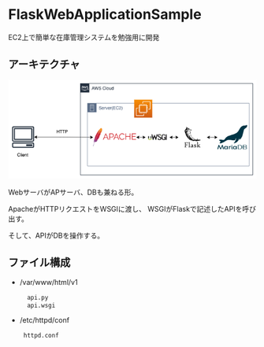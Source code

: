 # FlaskWebApplicationSample
EC2上で簡単な在庫管理システムを勉強用に開発

## アーキテクチャ

![Architecture](Architecture.png) 

WebサーバがAPサーバ、DBも兼ねる形。

ApacheがHTTPリクエストをWSGIに渡し、
WSGIがFlaskで記述したAPIを呼び出す。

そして、APIがDBを操作する。

## ファイル構成

- /var/www/html/v1

        api.py  
        api.wsgi

- /etc/httpd/conf

       httpd.conf
